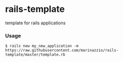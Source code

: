 # rails-template
template for rails applications

### Usage
```console
$ rails new my_new_application -m https://raw.githubusercontent.com/marinazzio/rails-template/master/template.rb
```
